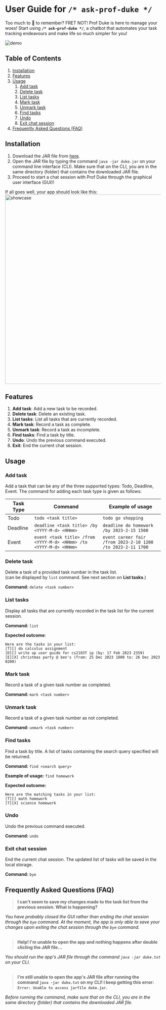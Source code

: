 # User Guide for `/* ask-prof-duke */`
Too much to :poop: to remember? FRET NOT! Prof Duke is here to manage your woes! Start using **`/* ask-prof-duke */`**, a chatbot that automates your task
tracking endeavours and make life so much simpler for you!

![demo](https://user-images.githubusercontent.com/87931905/219407500-f8e047ab-b3b0-4fc3-9560-79630b30ff20.gif)


## Table of Contents

1. [Installation](#installation)
1. [Features](#features)
1. [Usage](#usage)
    1. [Add task](#add-task)
    1. [Delete task](#delete-task)
    1. [List tasks](#list-tasks)
    1. [Mark task](#mark-task)    
    1. [Unmark task](#unmark-task)
    1. [Find tasks](#find-tasks)    
    1. [Undo](#undo)    
    1. [Exit chat session](#exit)     
1. [Frequently Asked Questions (FAQ)](#faq)
    
    
## Installation <a name="installation"></a>

1. Download the JAR file from [here](https://github.com/jmestxr/ip/releases/download/v0.2/duke.jar). 
2. Open the JAR file by typing the command `java -jar duke.jar` on your command line interface (CLI). Make sure that on the CLI, you are in the same directory (folder) that contains the downloaded JAR file.
3. Proceed to start a chat session with Prof Duke through the graphical user interface (GUI)!

If all goes well, your app should look like this:<br>
<img width="612" alt="showcase" src="https://user-images.githubusercontent.com/87931905/219394138-73503f76-dbf7-47e4-8712-e11a2d536eff.png">

    
## Features <a name="features"></a>
1. **Add task**: Add a new task to be recorded.
1. **Delete task**: Delete an existing task.
1. **List tasks**: List all tasks that are currently recorded.
1. **Mark task**: Record a task as complete.
1. **Unmark task**: Record a task as incomplete.
1. **Find tasks**: Find a task by title.
1. **Undo**: Undo the previous command executed.
1. **Exit**: End the current chat session.



## Usage <a name="usage"></a>

### Add task <a name="add-task"></a>
Add a task that can be any of the three supported types: Todo, Deadline, Event.
The command for adding each task type is given as follows:

| Task Type | Command                                                            | Example of usage                                            |
|-----------|--------------------------------------------------------------------|-------------------------------------------------------------|
| Todo      | `todo <task title>`                                                | `todo go shopping`                                          |
| Deadline  | `deadline <task title> /by <YYYY-M-d> <HHmm>`                      | `deadline do homework /by 2023-2-15 1500`                   |
| Event     | `event <task title> /from <YYYY-M-d> <HHmm> /to <YYYY-M-d> <HHmm>` | `event career fair /from 2023-2-10 1200 /to 2023-2-11 1700` |


### Delete task <a name="delete-task"></a>
Delete a task of a provided task number in the task list.<br>(can be displayed by `list` command. See next section on **List tasks**.)

**Command:** `delete <task number>`


### List tasks <a name="list-tasks"></a>
Display all tasks that are currently recorded in the task list for the current session.

**Command:** `list`

**Expected outcome**:
```
Here are the tasks in your list:
[T][] do calculus assignment
[D][] write up user guide for cs2103T ip (by: 17 Feb 2023 2359)
[E][X] christmas party @ ben's (from: 25 Dec 2023 1800 to: 26 Dec 2023 0200)
```


### Mark task <a name="mark-task"></a>
Record a task of a given task number as completed.

**Command:** `mark <task number>`


### Unmark task <a name="unmark-task"></a>
Record a task of a given task number as not completed.

**Command:** `unmark <task number>`


### Find tasks <a name="find-tasks"></a>
Find a task by title. A list of tasks containing the search query specified will be returned.

**Command:** `find <search query>`

**Example of usage:** `find homework`

**Expected outcome:**
```
Here are the matching tasks in your list:
[T][] math homework
[T][X] science homework
```


### Undo <a name="undo"></a>
Undo the previous command executed.

**Command:** `undo`


### Exit chat session <a name="exit"></a>
End the current chat session. The updated list of tasks will be saved in the local storage.

**Command:** `bye`


## Frequently Asked Questions (FAQ) <a name="faq"></a>

> **I can't seem to save my changes made to the task list from the previous session. What is happening?**<br>

*You have probably closed the GUI rather than ending the chat session through the `bye` command. At the moment, the app is only able to save your changes upon exiting the chat session through the `bye` command.*<br><br>


> **Help! I'm unable to open the app and nothing happens after double clicling the JAR file...**<br>

*You should run the app's JAR file through the command `java -jar duke.txt` on your CLI.*<br><br>



> **I'm still unable to open the app's JAR file after running the command `java -jar duke.txt` on my CLI! I keep getting this error: `Error: Unable to access jarfile duke.jar`.**<br>

*Before running the command, make sure that on the CLI, you are in the same directory (folder) that contains the downloaded JAR file.*<br><br>

